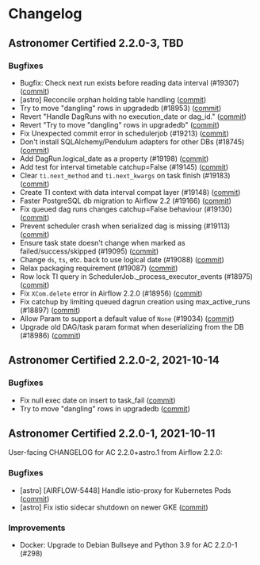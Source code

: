 # Changelog

Astronomer Certified 2.2.0-3, TBD
----------------------------------------

### Bugfixes

- Bugfix: Check next run exists before reading data interval (#19307) ([commit](https://github.com/astronomer/airflow/commit/c6dea7c7bb911c6863fee1a3a6fe21c9f5106eb2))
- [astro] Reconcile orphan holding table handling ([commit](https://github.com/astronomer/airflow/commit/3b6b0da59983bbdd68686f7dd172ee951b0d66e5))
- Try to move "dangling" rows in upgradedb (#18953) ([commit](https://github.com/astronomer/airflow/commit/e0584063d2cd4a8a93e7d83df620f4c6b6dc1adc))
- Revert "Handle DagRuns with no execution_date or dag_id." ([commit](https://github.com/astronomer/airflow/commit/2b0bc063f03b2378d7db52aa8717ab0bbe06e89c))
- Revert "Try to move "dangling" rows in upgradedb" ([commit](https://github.com/astronomer/airflow/commit/be7a722131cd0d25a434019f1acd5815acde5b2e))
- Fix Unexpected commit error in schedulerjob (#19213) ([commit](https://github.com/astronomer/airflow/commit/ec8dfba198a82644c54888dc9caf1c19a6930567))
- Don't install SQLAlchemy/Pendulum adapters for other DBs (#18745) ([commit](https://github.com/astronomer/airflow/commit/eb03da87599edfbd0b1fb615ab6df5811f9401f2))
- Add DagRun.logical_date as a property (#19198) ([commit](https://github.com/astronomer/airflow/commit/97314d3985f217be2501e7de8a8de9dc1a2a760b))
- Add test for interval timetable catchup=False (#19145) ([commit](https://github.com/astronomer/airflow/commit/a67c83866b6c0ce566ccb4ff61dae6e1b4b7ffe4))
- Clear ``ti.next_method`` and ``ti.next_kwargs`` on task finish (#19183) ([commit](https://github.com/astronomer/airflow/commit/a056d2957f98e3f7794dad50ecc7a96162c139c3))
- Create TI context with data interval compat layer (#19148) ([commit](https://github.com/astronomer/airflow/commit/c94f5faf358d6aa0f45121365ccbf2be767e6558))
- Faster PostgreSQL db migration to Airflow 2.2 (#19166) ([commit](https://github.com/astronomer/airflow/commit/68697ec7a5a9cd3983908ed2911d5cec773b7911))
- Fix queued dag runs changes catchup=False behaviour (#19130) ([commit](https://github.com/astronomer/airflow/commit/e6e6f3f49f18dd1f15e3f0ff88269f0de626b713))
- Prevent scheduler crash when serialized dag is missing (#19113) ([commit](https://github.com/astronomer/airflow/commit/78316ce18dec7d954c16e385c25113bde317640e))
- Ensure task state doesn't change when marked as failed/success/skipped (#19095) ([commit](https://github.com/astronomer/airflow/commit/2c569f4d45af5c7540004fa90ce17a48bb5cc18f))
- Change `ds`, `ts`, etc. back to use logical date (#19088) ([commit](https://github.com/astronomer/airflow/commit/d039c15147f427d1d1c6aff0e348147a9703e184))
- Relax packaging requirement (#19087) ([commit](https://github.com/astronomer/airflow/commit/f97b2ac38479c907a665bf674fa33845e6bbecd9))
- Row lock TI query in SchedulerJob._process_executor_events (#18975) ([commit](https://github.com/astronomer/airflow/commit/b7811c2165117dfde0bf9262de4e7ced827781db))
- Fix ``XCom.delete`` error in Airflow 2.2.0 (#18956) ([commit](https://github.com/astronomer/airflow/commit/0e8daeee355cf71b48eef0f68e15d4bef0fca79a))
- Fix catchup by limiting queued dagrun creation using max_active_runs (#18897) ([commit](https://github.com/astronomer/airflow/commit/e3fed9b272eef530b04a59261c75b8e03906a20c))
- Allow Param to support a default value of ``None`` (#19034) ([commit](https://github.com/astronomer/airflow/commit/bba4659faaf9ff667db97c9263bf4924406e7e50))
- Upgrade old DAG/task param format when deserializing from the DB (#18986) ([commit](https://github.com/astronomer/airflow/commit/5164f510456213026ce54cfb83a3c6b5911a8460))

Astronomer Certified 2.2.0-2, 2021-10-14
----------------------------------------

### Bugfixes

- Fix null exec date on insert to task_fail ([commit](https://github.com/astronomer/airflow/commit/c4a5eaa65))
- Try to move "dangling" rows in upgradedb ([commit](https://github.com/astronomer/airflow/commit/56bdc223a))

Astronomer Certified 2.2.0-1, 2021-10-11
----------------------------------------

User-facing CHANGELOG for AC 2.2.0+astro.1 from Airflow 2.2.0:

### Bugfixes

- [astro] [AIRFLOW-5448] Handle istio-proxy for Kubernetes Pods ([commit](https://github.com/astronomer/airflow/commit/8648bf2ff7b11def3122af5f60b81168fcb8a8a2))
- [astro] Fix istio sidecar shutdown on newer GKE ([commit](https://github.com/astronomer/airflow/commit/84ae13c73))

### Improvements

- Docker: Upgrade to Debian Bullseye and Python 3.9 for AC 2.2.0-1 (#298)
